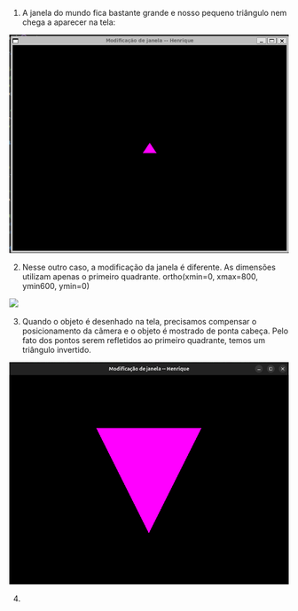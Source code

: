 1. A janela do mundo fica bastante grande e nosso pequeno triângulo nem chega a aparecer na tela:

<img src="imgs/Triangulo_pequeno_10_por_10.png">

2. Nesse outro caso, a modificação da janela é diferente. As dimensões utilizam apenas o primeiro quadrante.
ortho(xmin=0, xmax=800, ymin600, ymin=0)

<img src="imgs/primeiro_quadrante_triângulo.png">

3. Quando o objeto é desenhado na tela, precisamos compensar o posicionamento da câmera e o objeto é mostrado de ponta cabeça.
Pelo fato dos pontos serem refletidos ao primeiro quadrante, temos um triângulo invertido.

<img src="imgs/triangulo_invertido_no_quadrante.png">

4. 